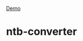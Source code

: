 [Demo](http://saintshine84.github.io/ntb-converter/components/ntb-converter/)

# ntb-converter

<ntb-converter content="{{text}}"></ntb-converter>
